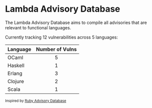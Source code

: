 # Lambda Advisory Database

The Lambda Advisory Database aims to compile all advisories that are relevant to functional languages.

Currently tracking 12 vulnerabilities across 5 languages:

| Language | Number of Vulns |
|----------|:---------------:|
| OCaml    |       5         |
| Haskell  |       1         |
| Erlang   |       3         |
| Clojure  |       2         |
| Scala    |       1         |

<sub>Inspired by [Ruby Advisory Database](https://github.com/rubysec/ruby-advisory-db)</sub>

